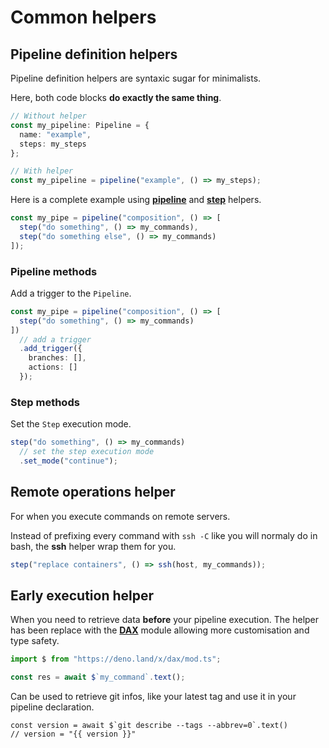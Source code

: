 # Common helpers <Badge type="warning" text="beta" />

## Pipeline definition helpers

Pipeline definition helpers are syntaxic sugar for minimalists.

Here, both code blocks **do exactly the same thing**.

```ts
// Without helper
const my_pipeline: Pipeline = {
  name: "example",
  steps: my_steps
};
```

```ts
// With helper
const my_pipeline = pipeline("example", () => my_steps);
```

Here is a complete example using [**pipeline**](https://deno.land/x/pipelight/mod.ts?s=pipeline)
and [**step**](https://deno.land/x/pipelight/mod.ts?s=pipeline) helpers.

```ts
const my_pipe = pipeline("composition", () => [
  step("do something", () => my_commands),
  step("do something else", () => my_commands)
]);
```

### Pipeline methods

Add a trigger to the `Pipeline`.

```ts
const my_pipe = pipeline("composition", () => [
  step("do something", () => my_commands)
])
  // add a trigger
  .add_trigger({
    branches: [],
    actions: []
  });
```

### Step methods

Set the `Step` execution mode.

```ts
step("do something", () => my_commands)
  // set the step execution mode
  .set_mode("continue");
```

## Remote operations helper

For when you execute commands on remote servers.

Instead of prefixing every command with `ssh -C` like you will normaly do
in bash, the **ssh** helper wrap them for you.

```ts
step("replace containers", () => ssh(host, my_commands));
```

## Early execution helper

When you need to retrieve data **before** your pipeline execution.
The helper has been replace with the [**DAX**](https://deno.land/x/dax@0.34.0) module allowing more customisation and type safety.

```ts
import $ from "https://deno.land/x/dax/mod.ts";

const res = await $`my_command`.text();
```

Can be used to retrieve git infos, like your latest tag and use it in your pipeline declaration.

```ts-vue
const version = await $`git describe --tags --abbrev=0`.text()
// version = "{{ version }}"
```

<script lang="ts" setup>
const version = `v${import.meta.env.VITE_GIT_VERSION}`;
</script>
